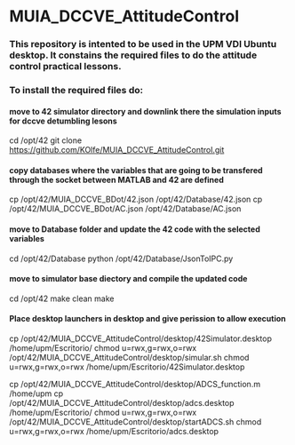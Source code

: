 # MUIA_DCCVE_AttitudeControl
### This repository is intented to be used in the UPM VDI Ubuntu desktop. It constains the required files to do the attitude control practical lessons.
### To install the required files do:

#### move to 42 simulator directory and downlink there the simulation inputs for dccve detumbling lesons
cd /opt/42
git clone https://github.com/KOlfe/MUIA_DCCVE_AttitudeControl.git

#### copy databases where the variables that are going to be transfered through the socket between MATLAB and 42 are defined
cp /opt/42/MUIA_DCCVE_BDot/42.json /opt/42/Database/42.json
cp /opt/42/MUIA_DCCVE_BDot/AC.json /opt/42/Database/AC.json

#### move to Database folder and update the 42 code with the selected variables
cd /opt/42/Database
python /opt/42/Database/JsonToIPC.py

#### move to simulator base diectory and compile the updated code
cd /opt/42
make clean
make

#### Place desktop launchers in desktop and give perission to allow execution 
cp /opt/42/MUIA_DCCVE_AttitudeControl/desktop/42Simulator.desktop /home/upm/Escritorio/
chmod u=rwx,g=rwx,o=rwx /opt/42/MUIA_DCCVE_AttitudeControl/desktop/simular.sh 
chmod u=rwx,g=rwx,o=rwx /home/upm/Escritorio/42Simulator.desktop

cp /opt/42/MUIA_DCCVE_AttitudeControl/desktop/ADCS_function.m /home/upm
cp /opt/42/MUIA_DCCVE_AttitudeControl/desktop/adcs.desktop /home/upm/Escritorio/
chmod u=rwx,g=rwx,o=rwx /opt/42/MUIA_DCCVE_AttitudeControl/desktop/startADCS.sh 
chmod u=rwx,g=rwx,o=rwx /home/upm/Escritorio/adcs.desktop


